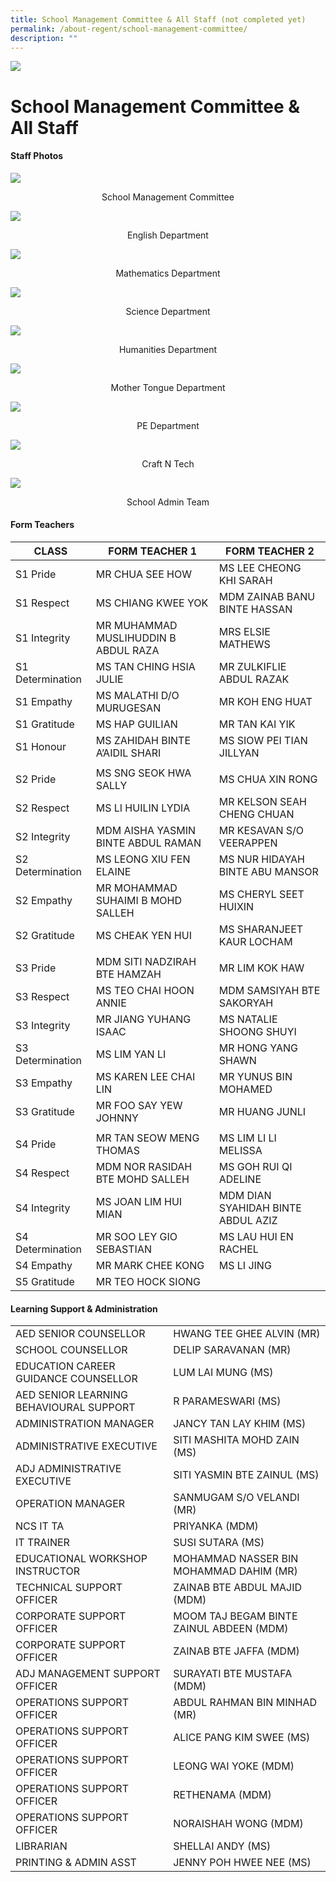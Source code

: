 ```yaml
---
title: School Management Committee & All Staff (not completed yet)
permalink: /about-regent/school-management-committee/
description: ""
---
```

![](/images/All-Staff-e1581995804727.jpg)

School Management Committee & All Staff
=======================================
#### **Staff Photos**

![](/images/V2_SMC-300x200.jpg)
<p style="margin : 0; padding-top:0;"><center>School Management Committee</center></p>

![](/images/V2_English-Copy-scaled.jpg)
<center>English Department</center>
	
![](/images/v2_Maths-300x200.jpg)
<center>Mathematics Department</center>

![](/images/V2_Science-Copy-300x200.jpg)
<center>Science Department</center>

![](/images/V2_Humanities-Copy-scaled.jpg)
<center>Humanities Department</center>

![](/images/V2_MT-Copy-300x200.jpg)
<center>Mother Tongue Department</center>

![](/images/V2_PE-Copy-scaled.jpg)
<center>PE Department</center>

![](/images/v2_Craft-n-Tech-Copy-300x200.jpg)
<center>Craft N Tech</center>

![](/images/V2_EAS-Copy-scaled.jpg)
<center>School Admin Team </center>

	
#### Form Teachers

| **CLASS** 	| **FORM TEACHER 1** 	| **FORM TEACHER 2** 	|
|---	|---	|---	|
| S1 Pride 	| MR CHUA SEE HOW 	| MS LEE CHEONG KHI SARAH 	|
| S1 Respect 	| MS CHIANG KWEE YOK 	| MDM ZAINAB BANU BINTE HASSAN 	|
| S1 Integrity 	| MR MUHAMMAD MUSLIHUDDIN B ABDUL RAZA 	| MRS ELSIE MATHEWS 	|
| S1 Determination 	| MS TAN CHING HSIA JULIE 	| MR ZULKIFLIE ABDUL RAZAK 	|
| S1 Empathy 	| MS MALATHI D/O MURUGESAN 	| MR KOH ENG HUAT 	|
| S1 Gratitude 	| MS HAP GUILIAN 	| MR TAN KAI YIK 	|
| S1 Honour 	| MS ZAHIDAH BINTE A’AIDIL SHARI 	| MS SIOW PEI TIAN JILLYAN 	|
|  	|  	|  	|
| S2 Pride 	| MS SNG SEOK HWA SALLY 	| MS CHUA XIN RONG 	|
| S2 Respect 	| MS LI HUILIN LYDIA 	| MR KELSON SEAH CHENG CHUAN 	|
| S2 Integrity 	| MDM AISHA YASMIN BINTE ABDUL RAMAN 	| MR KESAVAN S/O VEERAPPEN 	|
| S2 Determination 	| MS LEONG XIU FEN ELAINE 	| MS NUR HIDAYAH BINTE ABU MANSOR 	|
| S2 Empathy 	| MR MOHAMMAD SUHAIMI B MOHD SALLEH 	| MS CHERYL SEET HUIXIN 	|
| S2 Gratitude 	| MS CHEAK YEN HUI 	| MS SHARANJEET KAUR LOCHAM 	|
|  	|  	|  	|
| S3 Pride 	| MDM SITI NADZIRAH BTE HAMZAH 	| MR LIM KOK HAW 	|
| S3 Respect 	| MS TEO CHAI HOON ANNIE 	| MDM SAMSIYAH BTE SAKORYAH 	|
| S3 Integrity 	| MR JIANG YUHANG ISAAC 	| MS NATALIE SHOONG SHUYI 	|
| S3 Determination 	| MS LIM YAN LI 	| MR HONG YANG SHAWN 	|
| S3 Empathy 	| MS KAREN LEE CHAI LIN 	| MR YUNUS BIN MOHAMED 	|
| S3 Gratitude 	| MR FOO SAY YEW JOHNNY 	| MR HUANG JUNLI 	|
|  	|  	|  	|
| S4 Pride 	| MR TAN SEOW MENG THOMAS 	| MS LIM LI LI MELISSA 	|
| S4 Respect 	| MDM NOR RASIDAH BTE MOHD SALLEH 	| MS GOH RUI QI ADELINE 	|
| S4 Integrity 	| MS JOAN LIM HUI MIAN 	| MDM DIAN SYAHIDAH BINTE ABDUL AZIZ 	|
| S4 Determination 	| MR SOO LEY GIO SEBASTIAN 	| MS LAU HUI EN RACHEL 	|
| S4 Empathy 	| MR MARK CHEE KONG 	| MS LI JING 	|
| S5 Gratitude 	| MR TEO HOCK SIONG 	|  	|


#### Learning Support & Administration

|  	|  	|
|---	|---	|
| AED SENIOR COUNSELLOR 	| HWANG TEE GHEE ALVIN (MR) 	|
| SCHOOL COUNSELLOR 	| DELIP SARAVANAN (MR) 	|
| EDUCATION CAREER GUIDANCE COUNSELLOR 	| LUM LAI MUNG (MS) 	|
| AED SENIOR LEARNING BEHAVIOURAL SUPPORT 	| R PARAMESWARI (MS) 	|
| ADMINISTRATION MANAGER 	| JANCY TAN LAY KHIM (MS) 	|
| ADMINISTRATIVE EXECUTIVE 	| SITI MASHITA MOHD ZAIN (MS) 	|
| ADJ ADMINISTRATIVE EXECUTIVE 	| SITI YASMIN BTE ZAINUL (MS) 	|
| OPERATION MANAGER 	| SANMUGAM S/O VELANDI (MR) 	|
| NCS IT TA 	| PRIYANKA (MDM) 	|
| IT TRAINER 	| SUSI SUTARA (MS) 	|
| EDUCATIONAL WORKSHOP INSTRUCTOR 	| MOHAMMAD NASSER BIN MOHAMMAD DAHIM (MR) 	|
| TECHNICAL SUPPORT OFFICER 	| ZAINAB BTE ABDUL MAJID (MDM) 	|
| CORPORATE SUPPORT OFFICER 	| MOOM TAJ BEGAM BINTE ZAINUL ABDEEN (MDM) 	|
| CORPORATE SUPPORT OFFICER 	| ZAINAB BTE JAFFA (MDM) 	|
| ADJ MANAGEMENT SUPPORT OFFICER 	| SURAYATI BTE MUSTAFA (MDM) 	|
| OPERATIONS SUPPORT OFFICER 	| ABDUL RAHMAN BIN MINHAD (MR) 	|
| OPERATIONS SUPPORT OFFICER 	| ALICE PANG KIM SWEE (MS) 	|
| OPERATIONS SUPPORT OFFICER 	| LEONG WAI YOKE (MDM) 	|
| OPERATIONS SUPPORT OFFICER 	| RETHENAMA (MDM) 	|
| OPERATIONS SUPPORT OFFICER 	| NORAISHAH WONG (MDM) 	|
| LIBRARIAN 	| SHELLAI ANDY (MS) 	|
| PRINTING & ADMIN ASST 	| JENNY POH HWEE NEE (MS) 	|